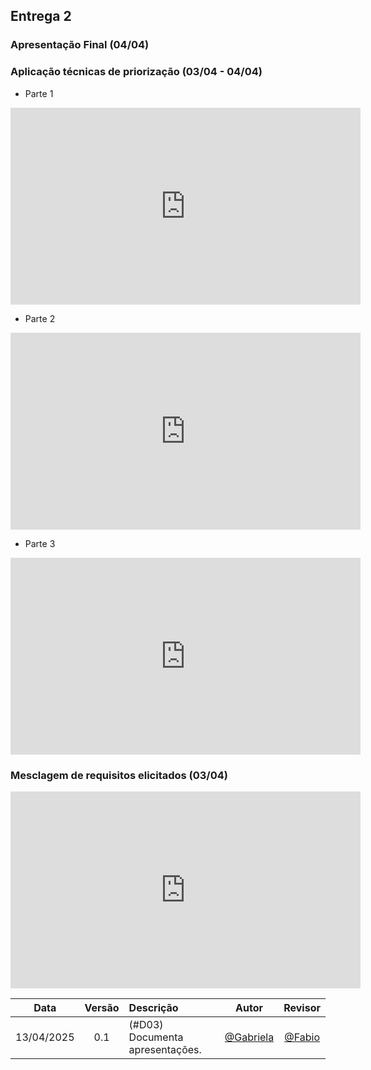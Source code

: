 ## Entrega 2

### Apresentação Final (04/04)

### Aplicação técnicas de priorização (03/04 - 04/04)

- Parte 1
<iframe width="560" height="315" src="https://www.youtube.com/embed/IeVB_esBSlA?si=vzQUqABiKJViKWCb" title="YouTube video player" frameborder="0" allow="accelerometer; autoplay; clipboard-write; encrypted-media; gyroscope; picture-in-picture; web-share" referrerpolicy="strict-origin-when-cross-origin" allowfullscreen></iframe>

- Parte 2
<iframe width="560" height="315" src="https://www.youtube.com/embed/mxz973-AUzU?si=9bs0St0zJhQPqrVY" title="YouTube video player" frameborder="0" allow="accelerometer; autoplay; clipboard-write; encrypted-media; gyroscope; picture-in-picture; web-share" referrerpolicy="strict-origin-when-cross-origin" allowfullscreen></iframe>

- Parte 3

<iframe width="560" height="315" src="https://www.youtube.com/embed/lia0PyBMV7I?si=uAlVJ78vjWfofQWy" title="YouTube video player" frameborder="0" allow="accelerometer; autoplay; clipboard-write; encrypted-media; gyroscope; picture-in-picture; web-share" referrerpolicy="strict-origin-when-cross-origin" allowfullscreen></iframe>

### Mesclagem de requisitos elicitados (03/04)

<iframe width="560" height="315" src="https://www.youtube.com/embed/five3-oZeqE?si=DXgKpnCAxUgymo6K" title="YouTube video player" frameborder="0" allow="accelerometer; autoplay; clipboard-write; encrypted-media; gyroscope; picture-in-picture; web-share" referrerpolicy="strict-origin-when-cross-origin" allowfullscreen></iframe>

| Data       | Versão | Descrição                                 | Autor                                      | Revisor                                     |
| :--------: | :----: | :---------------------------------------- | :----------------------------------------: | :----------------------------------------: |
| 13/04/2025 |  0.1   | (#D03) Documenta apresentações. | [@Gabriela](https://github.com/gaubiela)   | [@Fabio](https://github.com/fabinsz)|
